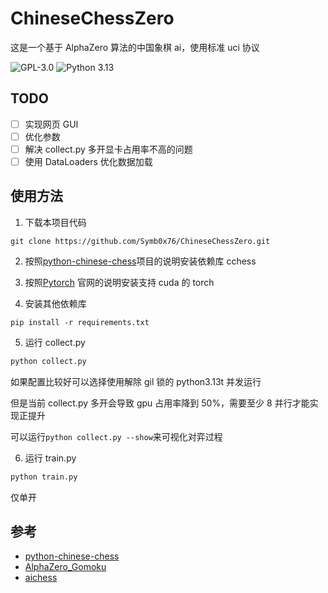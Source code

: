 # ChineseChessZero

这是一个基于 AlphaZero 算法的中国象棋 ai，使用标准 uci 协议

![GPL-3.0](https://img.shields.io/github/license/Symb0x76/ChineseChessZero?style=plastic)
![Python 3.13](https://img.shields.io/badge/Python-3.13-blue?style=plastic)

## TODO

-   [ ] 实现网页 GUI
-   [ ] 优化参数
-   [ ] 解决 collect.py 多开显卡占用率不高的问题
-   [ ] 使用 DataLoaders 优化数据加载

## 使用方法

1.  下载本项目代码

```git
git clone https://github.com/Symb0x76/ChineseChessZero.git
```

2.  按照[python-chinese-chess](https://github.com/windshadow233/python-chinese-chess)项目的说明安装依赖库 cchess
3.  按照[Pytorch](https://pytorch.org) 官网的说明安装支持 cuda 的 torch

4.  安装其他依赖库

```pip
pip install -r requirements.txt
```

5.  运行 collect.py

```python
python collect.py
```

如果配置比较好可以选择使用解除 gil 锁的 python3.13t 并发运行

但是当前 collect.py 多开会导致 gpu 占用率降到 50%，需要至少 8 并行才能实现正提升

可以运行`python collect.py --show`来可视化对弈过程

6.  运行 train.py

```python
python train.py
```

仅单开

## 参考

-   [python-chinese-chess](https://github.com/windshadow233/python-chinese-chess)
-   [AlphaZero_Gomoku](https://github.com/junxiaosong/AlphaZero_Gomoku)
-   [aichess](https://github.com/tensorfly-gpu/aichess)

